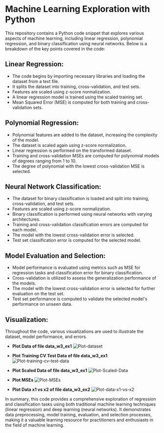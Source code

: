 # Machine Learning Exploration with Python

This repository contains a Python code snippet that explores various aspects of machine learning, including linear regression, polynomial regression, and binary classification using neural networks. Below is a breakdown of the key points covered in the code:

## Linear Regression:
- The code begins by importing necessary libraries and loading the dataset from a text file.
- It splits the dataset into training, cross-validation, and test sets.
- Features are scaled using z-score normalization.
- A linear regression model is trained using the scaled training set.
- Mean Squared Error (MSE) is computed for both training and cross-validation sets.

## Polynomial Regression:
- Polynomial features are added to the dataset, increasing the complexity of the model.
- The dataset is scaled again using z-score normalization.
- Linear regression is performed on the transformed dataset.
- Training and cross-validation MSEs are computed for polynomial models of degrees ranging from 1 to 10.
- The degree of polynomial with the lowest cross-validation MSE is selected.

## Neural Network Classification:
- The dataset for binary classification is loaded and split into training, cross-validation, and test sets.
- Features are scaled using z-score normalization.
- Binary classification is performed using neural networks with varying architectures.
- Training and cross-validation classification errors are computed for each model.
- The model with the lowest cross-validation error is selected.
- Test set classification error is computed for the selected model.

## Model Evaluation and Selection:
- Model performance is evaluated using metrics such as MSE for regression tasks and classification error for binary classification.
- Cross-validation is utilized to assess the generalization performance of the models.
- The model with the lowest cross-validation error is selected for further evaluation on the test set.
- Test set performance is computed to validate the selected model's performance on unseen data.

## Visualization:
  Throughout the code, various visualizations are used to illustrate the dataset, model performance, and errors.
- **Plot Data of file data_w3_ex1**
![Plot-dataset](https://github.com/UMMY87/Machine-Learning-Exploration-with-Python/assets/117314436/1c488024-9fb8-44e7-871d-11fa0eb02584)

- **Plot Training CV Test Data of file data_w3_ex1**
![Plot-training-cv-test-data](https://github.com/UMMY87/Machine-Learning-Exploration-with-Python/assets/117314436/9231bda8-91b3-4304-b665-443c7a37d3fa)

- **Plot Scaled Data of file data_w3_ex1**
![Plot-Scaled-Data](https://github.com/UMMY87/Machine-Learning-Exploration-with-Python/assets/117314436/eea198c7-383e-4e28-8df8-4d5783667703)

- **Plot MSEs**
![Plot-MSEs](https://github.com/UMMY87/Machine-Learning-Exploration-with-Python/assets/117314436/5630e879-3073-4ba7-ac36-461f317ea763)

- **Plot Data x1 vs x2 of file data_w3_ex2**
![Plot-data-x1-vs-x2](https://github.com/UMMY87/Machine-Learning-Exploration-with-Python/assets/117314436/443aa5ea-7568-49e4-9b01-d5b866dfab9f)


In summary, this code provides a comprehensive exploration of regression and classification tasks using both traditional machine learning techniques (linear regression) and deep learning (neural networks). It demonstrates data preprocessing, model training, evaluation, and selection processes, making it a valuable learning resource for practitioners and enthusiasts in the field of machine learning.
